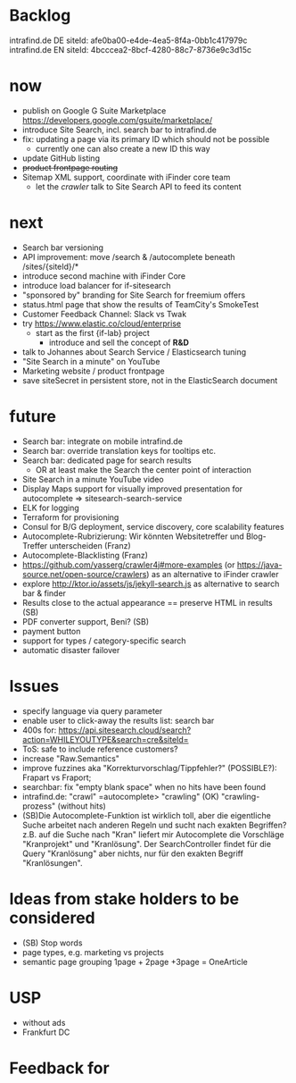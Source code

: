 Backlog
=

intrafind.de DE siteId: afe0ba00-e4de-4ea5-8f4a-0bb1c417979c
intrafind.de EN siteId: 4bcccea2-8bcf-4280-88c7-8736e9c3d15c
# now
* publish on Google G Suite Marketplace https://developers.google.com/gsuite/marketplace/
* introduce Site Search, incl. search bar to intrafind.de
* fix: updating a page via its primary ID which should not be possible 
    * currently one can also create a new ID this way
* update GitHub listing 
* ~~product frontpage routing~~
* Sitemap XML support, coordinate with iFinder core team
    * let the *crawler* talk to Site Search API to feed its content

# next
* Search bar versioning
* API improvement: move /search & /autocomplete beneath /sites/{siteId}/*  
* introduce second machine with iFinder Core
* introduce load balancer for if-sitesearch 
* "sponsored by" branding for Site Search for freemium offers 
* status.html page that show the results of TeamCity's SmokeTest
* Customer Feedback Channel: Slack vs Twak
* try https://www.elastic.co/cloud/enterprise
    * start as the first {if-lab} project
        * introduce and sell the concept of **R&D**
* talk to Johannes about Search Service / Elasticsearch tuning
* "Site Search in a minute" on YouTube 
* Marketing website / product frontpage
* save siteSecret in persistent store, not in the ElasticSearch document

# future
* Search bar: integrate on mobile intrafind.de
* Search bar: override translation keys for tooltips etc.
* Search bar: dedicated page for search results
    * OR at least make the Search the center point of interaction 
* Site Search in a minute YouTube video
* Display Maps support for visually improved presentation for autocomplete => sitesearch-search-service
* ELK for logging
* Terraform for provisioning 
* Consul for B/G deployment, service discovery, core scalability features
* Autocomplete-Rubrizierung: Wir könnten Websitetreffer und Blog-Treffer unterscheiden (Franz)
* Autocomplete-Blacklisting (Franz)
* https://github.com/yasserg/crawler4j#more-examples (or https://java-source.net/open-source/crawlers) as an alternative to iFinder crawler
* explore http://ktor.io/assets/js/jekyll-search.js as alternative to search bar & finder
* Results close to the actual appearance == preserve HTML in results (SB)
* PDF converter support, Beni? (SB)
* payment button
* support for types / category-specific search
* automatic disaster failover

# Issues
* specify language via query parameter
* enable user to click-away the results list: search bar
* 400s for: https://api.sitesearch.cloud/search?action=WHILEYOUTYPE&search=cre&siteId=  
* ToS: safe to include reference customers? 
* increase "Raw.Semantics"
* improve fuzzines aka "Korrekturvorschlag/Tippfehler?" (POSSIBLE?): Frapart vs Fraport;
* searchbar: fix "empty blank space" when no hits have been found 
* intrafind.de: "crawl" =autocomplete> "crawling" (OK) "crawling-prozess" (without hits)
* (SB)Die Autocomplete-Funktion ist wirklich toll, aber die eigentliche Suche arbeitet nach anderen Regeln und sucht nach exakten Begriffen?
    z.B. auf die Suche nach "Kran" liefert mir Autocomplete die Vorschläge "Kranprojekt" und "Kranlösung".
    Der SearchController findet für die Query "Kranlösung" aber nichts, nur für den exakten Begriff "Kranlösungen".


# Ideas from stake holders to be considered 

* (SB) Stop words
* page types, e.g. marketing vs projects 
* semantic page grouping 
    1page + 2page +3page = OneArticle
    
# USP
* without ads
* Frankfurt DC

# Feedback for 


